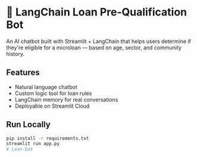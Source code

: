 # 🤖 LangChain Loan Pre-Qualification Bot

An AI chatbot built with Streamlit + LangChain that helps users determine if they're eligible for a microloan — based on age, sector, and community history.

## Features
- Natural language chatbot
- Custom logic tool for loan rules
- LangChain memory for real conversations
- Deployable on Streamlit Cloud

## Run Locally

```bash
pip install -r requirements.txt
streamlit run app.py
# Loan-bot
